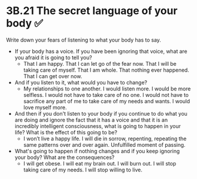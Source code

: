 # 3B.21 The secret language of your body ✅

Write down your fears of listening to what your body has to say.

- If your body has a voice. If you have been ignoring that voice, what are you afraid it is going to tell you?
    - That I am happy. That I can let go of the fear now. That I will be taking care of myself. That I am whole. That nothing ever happened. That I can get over now.
- And if you listen to it, what would you have to change?
    - My relationships to one another. I would listen more. I would be more selfless. I would not have to take care of no one. I would not have to sacrifice any part of me to take care of my needs and wants. I would love myself more.
- And then if you don't listen to your body if you continue to do what you are doing and ignore the fact that it has a voice and that it is an incredibly intelligent consciousness, what is
going to happen in your life? What is the effect of this going to be?
    - I won’t live a happy life. I will die in sorrow, repenting, repeating the same patterns over and over again. Unfulfilled moment of passing.
- What's going to happen if nothing changes and if you keep ignoring your body? What are the consequences?
    - I will get obese. I will eat my brain out. I will burn out. I will stop taking care of my needs. I will stop willing to live.